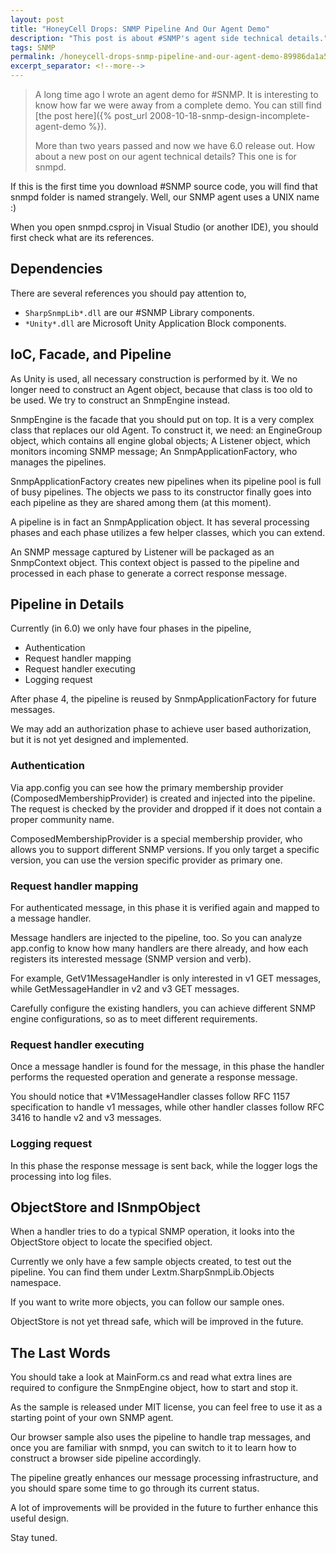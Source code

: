 ```yaml
---
layout: post
title: "HoneyCell Drops: SNMP Pipeline And Our Agent Demo"
description: "This post is about #SNMP's agent side technical details."
tags: SNMP
permalink: /honeycell-drops-snmp-pipeline-and-our-agent-demo-89986da1a5da
excerpt_separator: <!--more-->
---
```

> A long time ago I wrote an agent demo for #SNMP. It is interesting to know how far we were away from a complete demo. You can still find [the post here]({% post_url 2008-10-18-snmp-design-incomplete-agent-demo %}).
>
> More than two years passed and now we have 6.0 release out. How about a new post on our agent technical details? This one is for snmpd.

If this is the first time you download #SNMP source code, you will find that snmpd folder is named strangely. Well, our SNMP agent uses a UNIX name :)

When you open snmpd.csproj in Visual Studio (or another IDE), you should first check what are its references.
<!--more-->

## Dependencies

There are several references you should pay attention to,

* `SharpSnmpLib*.dll` are our #SNMP Library components.
* `*Unity*.dll` are Microsoft Unity Application Block components.

## IoC, Facade, and Pipeline

As Unity is used, all necessary construction is performed by it. We no longer need to construct an Agent object, because that class is too old to be used. We try to construct an SnmpEngine instead.

SnmpEngine is the facade that you should put on top. It is a very complex class that replaces our old Agent. To construct it, we need: an EngineGroup object, which contains all engine global objects; A Listener object, which monitors incoming SNMP message; An SnmpApplicationFactory, who manages the pipelines.

SnmpApplicationFactory creates new pipelines when its pipeline pool is full of busy pipelines. The objects we pass to its constructor finally goes into each pipeline as they are shared among them (at this moment).

A pipeline is in fact an SnmpApplication object. It has several processing phases and each phase utilizes a few helper classes, which you can extend.

An SNMP message captured by Listener will be packaged as an SnmpContext object. This context object is passed to the pipeline and processed in each phase to generate a correct response message.

## Pipeline in Details

Currently (in 6.0) we only have four phases in the pipeline,

* Authentication
* Request handler mapping
* Request handler executing
* Logging request

After phase 4, the pipeline is reused by SnmpApplicationFactory for future messages.

We may add an authorization phase to achieve user based authorization, but it is not yet designed and implemented.

### Authentication
Via app.config you can see how the primary membership provider (ComposedMembershipProvider) is created and injected into the pipeline. The request is checked by the provider and dropped if it does not contain a proper community name.

ComposedMembershipProvider is a special membership provider, who allows you to support different SNMP versions. If you only target a specific version, you can use the version specific provider as primary one.

### Request handler mapping
For authenticated message, in this phase it is verified again and mapped to a message handler.

Message handlers are injected to the pipeline, too. So you can analyze app.config to know how many handlers are there already, and how each registers its interested message (SNMP version and verb).

For example, GetV1MessageHandler is only interested in v1 GET messages, while GetMessageHandler in v2 and v3 GET messages.

Carefully configure the existing handlers, you can achieve different SNMP engine configurations, so as to meet different requirements.

### Request handler executing
Once a message handler is found for the message, in this phase the handler performs the requested operation and generate a response message.

You should notice that *V1MessageHandler classes follow RFC 1157 specification to handle v1 messages, while other handler classes follow RFC 3416 to handle v2 and v3 messages.

### Logging request
In this phase the response message is sent back, while the logger logs the processing into log files.

## ObjectStore and ISnmpObject

When a handler tries to do a typical SNMP operation, it looks into the ObjectStore object to locate the specified object.

Currently we only have a few sample objects created, to test out the pipeline. You can find them under Lextm.SharpSnmpLib.Objects namespace.

If you want to write more objects, you can follow our sample ones.

ObjectStore is not yet thread safe, which will be improved in the future.

## The Last Words

You should take a look at MainForm.cs and read what extra lines are required to configure the SnmpEngine object, how to start and stop it.

As the sample is released under MIT license, you can feel free to use it as a starting point of your own SNMP agent.

Our browser sample also uses the pipeline to handle trap messages, and once you are familiar with snmpd, you can switch to it to learn how to construct a browser side pipeline accordingly.

The pipeline greatly enhances our message processing infrastructure, and you should spare some time to go through its current status.

A lot of improvements will be provided in the future to further enhance this useful design.

Stay tuned.
